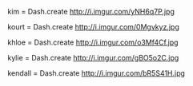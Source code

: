 kim = Dash.create http://i.imgur.com/yNH6q7P.jpg

kourt = Dash.create http://i.imgur.com/0Mgvkyz.jpg

khloe = Dash.create http://i.imgur.com/o3Mf4Cf.jpg

kylie = Dash.create http://i.imgur.com/gBO5o2C.jpg

kendall = Dash.create http://i.imgur.com/bR5S41H.jpg
